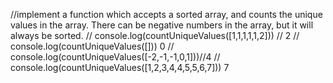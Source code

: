 //implement a function which accepts a sorted array, and counts the unique values in the array. There can be negative numbers in the array, but it will always be sorted.
// console.log(countUniqueValues([1,1,1,1,1,2])) // 2
// console.log(countUniqueValues([])) 0
// console.log(countUniqueValues([-2,-1,-1,0,1]))//4
// console.log(countUniqueValues([1,2,3,4,4,5,5,6,7])) 7